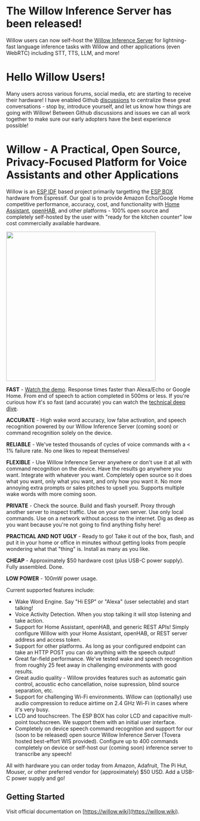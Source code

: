 # The Willow Inference Server has been released!

Willow users can now self-host the [Willow Inference Server](https://github.com/toverainc/willow-inference-server) for lightning-fast language inference tasks with Willow and other applications (even WebRTC) including STT, TTS, LLM, and more!

# Hello Willow Users!

Many users across various forums, social media, etc are starting to receive their hardware! I have enabled Github [discussions](https://github.com/toverainc/willow/discussions) to centralize these great conversations - stop by, introduce yourself, and let us know how things are going with Willow! Between Github discussions and issues we can all work together to make sure our early adopters have the best experience possible!

# Willow - A Practical, Open Source, Privacy-Focused Platform for Voice Assistants and other Applications

Willow is an [ESP IDF](https://github.com/espressif/esp-idf) based project primarily targetting the [ESP BOX](https://github.com/espressif/esp-box) hardware from Espressif. Our goal is to provide Amazon Echo/Google Home competitive performance, accuracy, cost, and functionality with [Home Assistant](https://www.home-assistant.io/), [openHAB](https://www.openhab.org/), and other platforms - 100% open source and completely self-hosted by the user with "ready for the kitchen counter" low cost commercially available hardware.

<img src="https://github.com/espressif/esp-box/blob/master/docs/_static/esp32_s3_box.png" width="400px" />

**FAST** - [Watch the demo](https://www.youtube.com/watch?v=8ETQaLfoImc). Response times faster than Alexa/Echo or Google Home. From end of speech to action completed in 500ms or less. If you're curious how it's so fast (and accurate) you can watch the [technical deep dive](https://www.youtube.com/watch?v=WvgeSp94ZWE).

**ACCURATE** - High wake word accuracy, low false activation, and speech recognition powered by our Willow Inference Server (coming soon) or command recognition solely on the device.

**RELIABLE** - We've tested thousands of cycles of voice commands with a < 1% failure rate. No one likes to repeat themselves!

**FLEXIBLE** - Use Willow Inference Server anywhere or don't use it at all with command recognition on the device. Have the results go anywhere you want. Integrate with whatever you want. Completely open source so it does what you want, only what you want, and only how you want it. No more annoying extra prompts or sales pitches to upsell you. Supports multiple wake words with more coming soon.

**PRIVATE** - Check the source. Build and flash yourself. Proxy through another server to inspect traffic. Use on your own server. Use only local commands. Use on a network without access to the internet. Dig as deep as you want because you're not going to find anything fishy here!

**PRACTICAL AND NOT UGLY** - Ready to go! Take it out of the box, flash, and put it in your home or office in minutes without getting looks from people wondering what that "thing" is. Install as many as you like.

**CHEAP** - Approximately $50 hardware cost (plus USB-C power supply). Fully assembled. Done.

**LOW POWER** - 100mW power usage.

Current supported features include:

- Wake Word Engine. Say "Hi ESP" or "Alexa" (user selectable) and start talking!
- Voice Activity Detection. When you stop talking it will stop listening and take action.
- Support for Home Assistant, openHAB, and generic REST APIs! Simply configure Willow with your Home Assistant, openHAB, or REST server address and access token.
- Support for other platforms. As long as your configured endpoint can take an HTTP POST you can do anything with the speech output!
- Great far-field performance. We've tested wake and speech recognition from roughly 25 feet away in challenging environments with good results.
- Great audio quality - Willow provides features such as automatic gain control, acoustic echo cancellation, noise supression, blind source separation, etc.
- Support for challenging Wi-Fi environments. Willow can (optionally) use audio compression to reduce airtime on 2.4 GHz Wi-Fi in cases where it's very busy.
- LCD and touchscreen. The ESP BOX has color LCD and capacitive mult-point touchscreen. We support them with an initial user interface.
- Completely on device speech command recognition and support for our (soon to be released) open source Willow Inference Server (Tovera hosted best-effort WIS provided). Configure up to 400 commands completely on device or self-host our (coming soon) inference server to transcribe any speech!

All with hardware you can order today from Amazon, Adafruit, The Pi Hut, Mouser, or other preferred vendor for (approximately) $50 USD. Add a USB-C power supply and go!

## Getting Started

Visit official documentation on [https://willow.wiki](https://willow.wiki).
